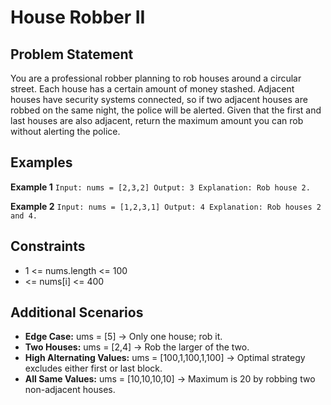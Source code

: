 ﻿# House Robber II

## Problem Statement
You are a professional robber planning to rob houses around a circular street. Each house has a certain amount of money stashed. Adjacent houses have security systems connected, so if two adjacent houses are robbed on the same night, the police will be alerted. Given that the first and last houses are also adjacent, return the maximum amount you can rob without alerting the police.

## Examples

**Example 1**
`
Input: nums = [2,3,2]
Output: 3
Explanation: Rob house 2.
`

**Example 2**
`
Input: nums = [1,2,3,1]
Output: 4
Explanation: Rob houses 2 and 4.
`

## Constraints
- 1 <= nums.length <= 100
-   <= nums[i] <= 400

## Additional Scenarios
- **Edge Case:** 
ums = [5] → Only one house; rob it.
- **Two Houses:** 
ums = [2,4] → Rob the larger of the two.
- **High Alternating Values:** 
ums = [100,1,100,1,100] → Optimal strategy excludes either first or last block.
- **All Same Values:** 
ums = [10,10,10,10] → Maximum is 20 by robbing two non-adjacent houses.
